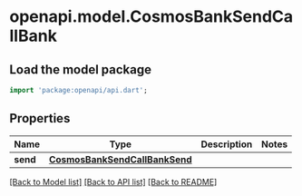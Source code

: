 # openapi.model.CosmosBankSendCallBank

## Load the model package
```dart
import 'package:openapi/api.dart';
```

## Properties
Name | Type | Description | Notes
------------ | ------------- | ------------- | -------------
**send** | [**CosmosBankSendCallBankSend**](CosmosBankSendCallBankSend.md) |  | 

[[Back to Model list]](../README.md#documentation-for-models) [[Back to API list]](../README.md#documentation-for-api-endpoints) [[Back to README]](../README.md)


